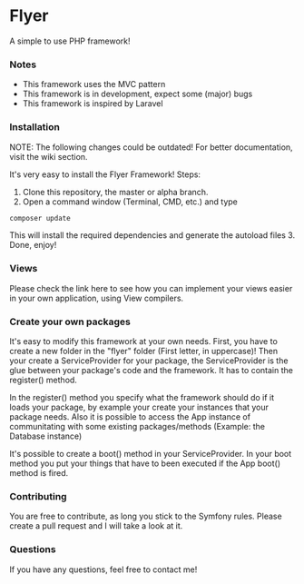 Flyer
=========

A simple to use PHP framework!

### Notes
* This framework uses the MVC pattern
* This framework is in development, expect some (major) bugs
* This framework is inspired by Laravel

### Installation

NOTE: The following changes could be outdated! For better documentation, visit the wiki section.

It's very easy to install the Flyer Framework!
Steps:

1. Clone this repository, the master or alpha branch.
2. Open a command window (Terminal, CMD, etc.) and type
```bash
composer update
```
This will install the required dependencies and generate the autoload files
3. Done, enjoy!

### Views

Please check the link here to see how you can implement your views easier in your own application, using View compilers.

### Create your own packages

It's easy to modify this framework at your own needs. First, you have to create a new folder in the "flyer" folder (First letter, in uppercase)!
Then your create a ServiceProvider for your package, the ServiceProvider is the glue between your package's code and the framework.
It has to contain the register() method.

In the register() method you specify what the framework should do if it loads your package, by example your create your instances that your package needs.
Also it is possible to access the App instance of communitating with some existing packages/methods (Example: the Database instance)

It's possible to create a boot() method in your ServiceProvider. In your boot method you put your things that have to been executed if the App boot()
method is fired.

### Contributing

You are free to contribute, as long you stick to the Symfony rules. 
Please create a pull request and I will take a look at it.

### Questions

If you have any questions, feel free to contact me!






